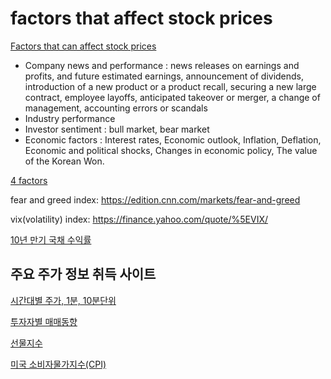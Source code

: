 # factors that affect stock prices

[Factors that can affect stock prices](https://www.getsmarteraboutmoney.ca/invest/investment-products/stocks/factors-that-can-affect-stock-prices/)
 - Company news and performance : news releases on earnings and profits, and future estimated earnings, announcement of dividends, introduction of a new product or a product recall, securing a new large contract, employee layoffs, anticipated takeover or merger, a change of management, accounting errors or scandals
 - Industry performance
 - Investor sentiment : bull market, bear market
 - Economic factors : Interest rates, Economic outlook, Inflation, Deflation, Economic and political shocks, Changes in economic policy, The value of the Korean Won.

[4 factors](https://finance.zacks.com/factors-determine-price-stocks-2313.html)

fear and greed index: https://edition.cnn.com/markets/fear-and-greed

vix(volatility) index: https://finance.yahoo.com/quote/%5EVIX/

[10년 만기 국채 수익률](https://kr.investing.com/rates-bonds/u.s.-10-year-bond-yield)

## 주요 주가 정보 취득 사이트

[시간대별 주가, 1분, 10분단위](https://vip.mk.co.kr/newSt/price/minprice.php?stCode=035420)

[투자자별 매매동향](https://open.shinhaninvest.com/goodicyber/mk/1206.jsp?code=005930)

[선물지수](https://kr.investing.com/indices/indices-futures)

[미국 소비자물가지수(CPI)](https://kr.investing.com/economic-calendar/cpi-733)
